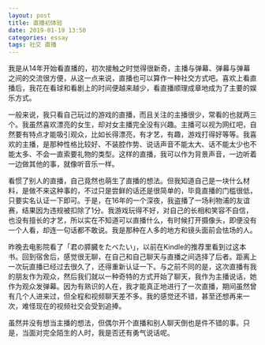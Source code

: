 ```yaml
---
layout: post
title: 直播初体验
date: 2019-01-19 13:50
categories: essay
tags: 社交 直播
---
```


我是从14年开始看直播的，初次接触之时觉得很新奇，主播与弹幕、弹幕与弹幕之间的交流很方便，从这一点来说，直播也可以算作一种社交方式吧。喜欢上看直播后，我花在看球和看剧上的时间便越来越少，看直播顺理成章地成为了主要的娱乐方式。

一般来说，我只看自己玩过的游戏的直播，而且关注的主播很少，常看的也就两三个。我虽然喜欢漂亮的女生，却对女主播完全没有兴趣。主播可以视为网红吧，自然要有特点才能吸引观众，比如长得漂亮，有才艺，有趣，游戏打得好等等。我喜欢的主播，是那种性格比较好、不装腔作势、说话声音不能太大、话不能太少也不能太多、不会一直索要礼物的类型。这样的直播，我可以作为背景声音，一边听着一边做其他的事，就像听音乐一样。

看惯了别人的直播，自己竟然也萌生了直播的想法。但我知道自己是一块什么材料，是做不来这种事的，不过只是尝鲜的话还是很简单的，毕竟直播的门槛很低，只要实名认证一下即可。于是，在16年的一个深夜，我盗播了一场利物浦的友谊赛，结果因为违规被扣除了1分。我游戏玩得不好，对自己的长相和笑容不自信，也没有擅长的才艺，所以实在不知道可以直播什么，有时候打开摄像头，即便没有一个人看，却连一句话都不敢说。我是那种在人多的地方和镜头面前会怯场的人。

昨晚去电影院看了「君の膵臓をたべたい」，以前在Kindle的推荐里看到过这本书。回到宿舍后，感觉很无聊，在自己和自己聊天与直播之间选择了后者。距离上一次玩直播已经过去很久了，还得重新认证一下。与之前不同的是，这次直播有我的朋友作为观众，然后我们就以一种奇特的方式开始了聊天，我作为主播说话，她作为观众发弹幕。因为有熟识的人在，我才能真正地进行了一次直播，期间虽然曾有几个人进来过，但全程和视频聊天差不多。我的感觉还不错，甚至还想再来一次，难怪现在的视频社交会受到追捧。

虽然并没有想当主播的想法，但偶尔开个直播和别人聊天倒也是件不错的事。只是，当面对完全陌生的人时，我是否还有勇气说话呢。
